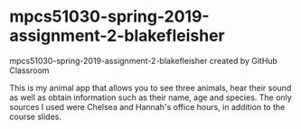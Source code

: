# mpcs51030-spring-2019-assignment-2-blakefleisher
mpcs51030-spring-2019-assignment-2-blakefleisher created by GitHub Classroom

This is my animal app that allows you to see three animals, hear their sound as well as obtain information such as their name, age and species. The only sources I used were Chelsea and Hannah's office hours, in addition to the course slides.
